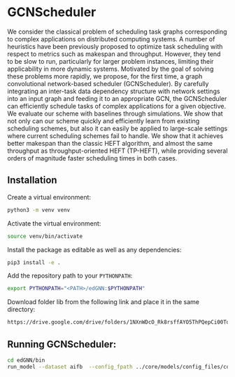 
# GCNScheduler

We consider the classical problem of scheduling task graphs corresponding to complex applications on distributed computing systems. A number of heuristics have been previously proposed to optimize task scheduling with respect to metrics such as makespan and throughput. However, they tend to be slow to run, particularly for larger problem instances, limiting their applicability in more dynamic systems. Motivated by the goal of solving these problems more rapidly, we propose, for the first time, a graph convolutional network-based scheduler (GCNScheduler). By carefully integrating an inter-task data dependency structure with network settings into an input graph and feeding it to an appropriate GCN, the GCNScheduler can efficiently schedule tasks of complex applications for a given objective. We evaluate our scheme with baselines through simulations. We show that not only can our scheme quickly and efficiently learn from existing scheduling schemes, but also it can easily be applied to large-scale settings where current scheduling schemes fail to handle. We show that it achieves better makespan than the classic HEFT algorithm, and almost the same throughput as throughput-oriented HEFT (TP-HEFT), while providing several orders of magnitude faster scheduling times in both cases. 



## Installation

Create a virtual environment:

```sh
python3 -m venv venv
```

Activate the virtual environment:

```sh
source venv/bin/activate
```

Install the package as editable as well as  any dependencies:

```sh
pip3 install -e .
```

Add the repository path to your `PYTHONPATH`:

```sh
export PYTHONPATH="<PATH>/edGNN:$PYTHONPATH"
```

Download folder lib from the following link  and place it in the same directory:

```sh
https://drive.google.com/drive/folders/1NXnWDcO_Rk8rsffAYO5ThPQepCi00TqD?usp=sharing
```

## Running GCNScheduler:

```sh
cd edGNN/bin
run_model --dataset aifb  --config_fpath ../core/models/config_files/config_edGNN_node_class.json  --data_path ../preprocessed_graphs/aifb/ --n-epochs 40 --weight-decay 0 --lr 0.001
```
